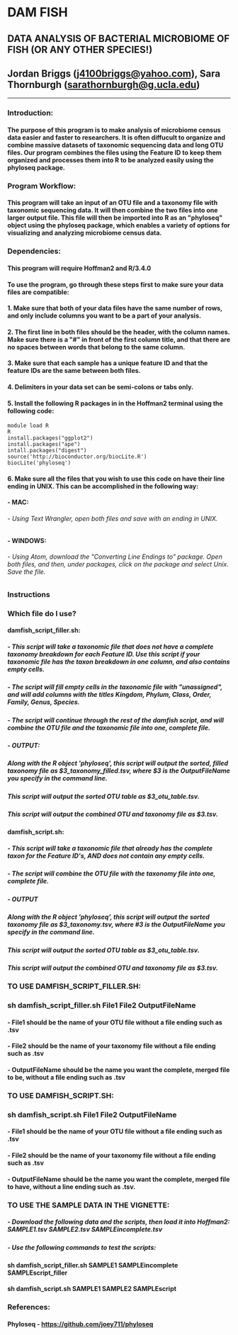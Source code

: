# **DAM FISH**
## **D**ATA **A**NALYSIS OF BACTERIAL **M**ICROBIOME OF **FISH** (OR ANY OTHER SPECIES!)
## Jordan Briggs (j4100briggs@yahoo.com), Sara Thornburgh (sarathornburgh@g.ucla.edu)
***

### Introduction:
#### The purpose of this program is to make analysis of microbiome census data easier and faster to researchers. It is often diffucult to organize and combine massive datasets of taxonomic sequencing data and long OTU files. Our program combines the files using the Feature ID to keep them organized and processes them into R to be analyzed easily using the phyloseq package.

### Program Workflow:
#### This program will take an input of an OTU file and a taxonomy file with taxonomic sequencing data. It will then combine the two files into one larger output file. This file will then be imported into R as an "phyloseq" object using the phyloseq package, which enables a variety of options for visualizing and analyzing microbiome census data.

### Dependencies:
#### This program will require Hoffman2 and R/3.4.0
#### To use the program, go through these steps first to make sure your data files are compatible:
#### 1. Make sure that both of your data files have the same number of rows, and only include columns you want to be a part of your analysis.
#### 2. The first line in both files should be the header, with the column names. Make sure there is a "#" in front of the first column title, and that there are no spaces between words that belong to the same column. 
#### 3. Make sure that each sample has a unique feature ID and that the feature IDs are the same between both files.
#### 4. Delimiters in your data set can be semi-colons or tabs only.
#### 5. Install the following R packages in in the Hoffman2 terminal using the following code:
```{r}
module load R
R
install.packages("ggplot2")
install.packages("ape")
intall.packages("digest")
source('http://bioconductor.org/biocLite.R')
biocLite('phyloseq')
```
#### 6. Make sure all the files that you wish to use this code on have their line ending in UNIX. This can be accomplished in the following way:
####	- MAC:
######		- Using Text Wrangler, open both files and save with an ending in UNIX.
####	- WINDOWS:
######		- Using Atom, download the "Converting Line Endings to" package. Open both files, and then, under packages, click on the package and select Unix. Save the file.

### Instructions
### Which file do I use?
#### damfish_script_filler.sh: 
#####	- This script will take a taxonomic file that does not have a complete taxonomy breakdown for each Feature ID. Use this script if your taxonomic file has the taxon breakdown in one column, and also contains empty cells.
#####	- The script will fill empty cells in the taxonomic file with "unassigned", and will add columns with the titles Kingdom, Phylum, Class, Order, Family, Genus, Species.   
#####	- The script will continue through the rest of the damfish script, and will combine the OTU file and the taxonomic file into one, complete file.
#####	- OUTPUT:
#####		Along with the R object 'phyloseq', this script will output the sorted, filled taxonomy file as $3_taxonomy_filled.tsv, where $3 is the OutputFileName you specify in the command line.
#####		This script will output the sorted OTU table as $3_otu_table.tsv.
#####		This script will output the combined OTU and taxonomy file as $3.tsv.

#### damfish_script.sh:
#####	- This script will take a taxonomic file that already has the complete taxon for the Feature ID's, AND does not contain any empty cells.
#####	- The script will combine the OTU file with the taxonomy file into one, complete file.
#####	- OUTPUT
#####		Along with the R object 'phyloseq', this script will output the sorted taxonomy file as $3_taxonomy.tsv, where #3 is the OutputFileName you specify in the command line.
#####           This script will output the sorted OTU table as $3_otu_table.tsv.
#####		This script will output the combined OTU and taxonomy file as $3.tsv.

### TO USE DAMFISH_SCRIPT_FILLER.SH:
###	sh damfish_script_filler.sh File1 File2 OutputFileName 
####		- File1 should be the name of your OTU file without a file ending such as .tsv
####		- File2 should be the name of your taxonomy file without a file ending such as .tsv
####		- OutputFileName should be the name you want the complete, merged file to be, without a file ending such as .tsv

### TO USE DAMFISH_SCRIPT.SH:
###	sh damfish_script.sh File1 File2 OutputFileName
####		- File1 should be the name of your OTU file without a file ending such as .tsv
####		- File2 should be the name of your taxonomy file without a file ending such as .tsv
####		- OutputFileName should be the name you want the complete, merged file to have, without a line ending such as .tsv. 


### TO USE THE SAMPLE DATA IN THE VIGNETTE:
#####	- Download the following data and the scripts, then load it into Hoffman2: SAMPLE1.tsv SAMPLE2.tsv SAMPLEincomplete.tsv
#####	- Use the following commands to test the scripts:
####		sh damfish_script_filler.sh SAMPLE1 SAMPLEincomplete SAMPLEscript_filler	
####		sh damfish_script.sh SAMPLE1 SAMPLE2 SAMPLEscript

### References:
#### Phyloseq - https://github.com/joey711/phyloseq


